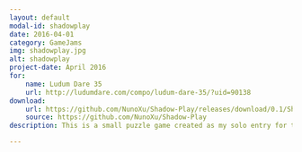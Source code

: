 ```yaml
---
layout: default
modal-id: shadowplay
date: 2016-04-01
category: GameJams
img: shadowplay.jpg
alt: shadowplay
project-date: April 2016
for: 
    name: Ludum Dare 35
    url: http://ludumdare.com/compo/ludum-dare-35/?uid=90138
download:
    url: https://github.com/NunoXu/Shadow-Play/releases/download/0.1/ShadowPlay_Windows.zip
    source: https://github.com/NunoXu/Shadow-Play
description: This is a small puzzle game created as my solo entry for the Ludum Dare 35 Jam, where it ranked &#35;47 in Innovation and &#35;276 Overall. The concept consists in using shadows to reveal and hide obstacles. Made in Unity.

---
```


